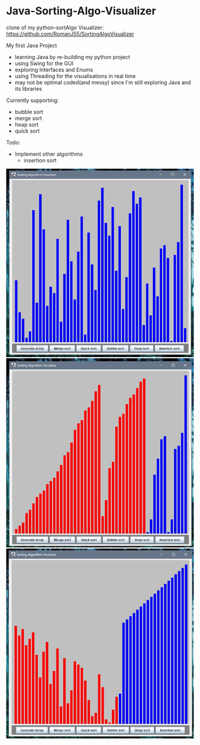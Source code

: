 # Java-Sorting-Algo-Visualizer

clone of my python-sortAlgo Visualizer: https://github.com/RomanJ55/SortingAlgoVisualizer

My first Java Project
 - learning Java by re-building my python project
 - using Swing for the GUI
 - exploring Interfaces and Enums
 - using Threading for the visualisations in real time
 - may not be optimal coded(and messy) since I'm still exploring Java and its libraries

Currently supporting:
 - bubble sort
 - merge sort
 - heap sort
 - quick sort

Todo:

- Implement other algorithms
  - insertion sort
 
 
 ![Start_screen](assets/001.jpg "Start_screen")
 ![merge](assets/002.jpg "merge")
 ![bubble](assets/003.jpg "bubble")
 


